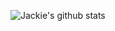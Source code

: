 ![Jackie's github stats](https://github-readme-stats.vercel.app/api?username=syeehyn&hide=stars&count_private=true)
